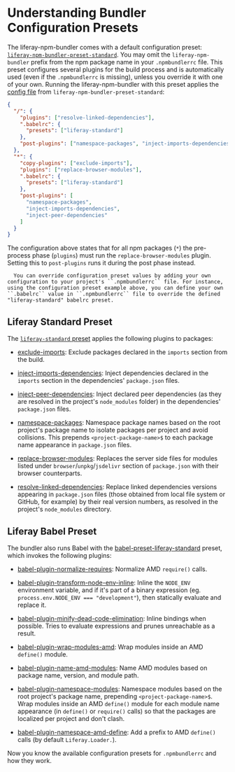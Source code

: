 # Understanding Bundler Configuration Presets

The liferay-npm-bundler comes with a default configuration preset: [`liferay-npm-bundler-preset-standard`](https://github.com/liferay/liferay-npm-build-tools/tree/master/packages/liferay-npm-bundler-preset-standard). You may omit the `liferay-npm-bundler` prefix from the npm package name in your `.npmbundlerrc` file. This preset configures several plugins for the build process and is automatically used (even if the `.npmbundlerrc` is missing), unless you override it with one of your own. Running the liferay-npm-bundler with this preset applies the [config file](https://github.com/liferay/liferay-npm-build-tools/blob/master/packages/liferay-npm-bundler-preset-standard/config.json) from `liferay-npm-bundler-preset-standard`:

```json
{
  "/": {
    "plugins": ["resolve-linked-dependencies"],
    ".babelrc": {
      "presets": ["liferay-standard"]
    },
    "post-plugins": ["namespace-packages", "inject-imports-dependencies"]
  },
  "*": {
    "copy-plugins": ["exclude-imports"],
    "plugins": ["replace-browser-modules"],
    ".babelrc": {
      "presets": ["liferay-standard"]
    },
    "post-plugins": [
      "namespace-packages",
      "inject-imports-dependencies",
      "inject-peer-dependencies"
    ]
  }
}
```

The configuration above states that for all npm packages (`*`) the pre-process phase (`plugins`) must run the `replace-browser-modules` plugin. Setting this to `post-plugins` runs it during the post phase instead. 

```note::
  You can override configuration preset values by adding your own configuration to your project's ``.npmbundlerrc`` file. For instance, using the configuration preset example above, you can define your own ``.babelrc`` value in ``.npmbundlerrc`` file to override the defined "liferay-standard" babelrc preset.
```

## Liferay Standard Preset

The [`liferay-standard` preset](https://github.com/liferay/liferay-npm-build-tools/tree/master/packages/babel-preset-liferay-standard) applies the following plugins to packages:

* [exclude-imports](https://github.com/liferay/liferay-npm-build-tools/tree/master/packages/liferay-npm-bundler-plugin-exclude-imports): Exclude packages declared in the `imports` section from the build.

* [inject-imports-dependencies](https://github.com/liferay/liferay-npm-build-tools/tree/master/packages/liferay-npm-bundler-plugin-inject-imports-dependencies): Inject dependencies declared in the `imports` section in the dependencies' `package.json` files.

* [inject-peer-dependencies](https://github.com/liferay/liferay-npm-build-tools/tree/master/packages/liferay-npm-bundler-plugin-inject-peer-dependencies): Inject declared peer dependencies (as they are resolved in the project's `node_modules` folder) in the dependencies' `package.json` files.

* [namespace-packages](https://github.com/liferay/liferay-npm-build-tools/tree/master/packages/liferay-npm-bundler-plugin-namespace-packages): Namespace package names based on the root project's package name to isolate packages per project and avoid collisions. This prepends `<project-package-name>$` to each package name appearance in `package.json` files.

* [replace-browser-modules](https://github.com/liferay/liferay-npm-build-tools/tree/master/packages/liferay-npm-bundler-plugin-replace-browser-modules): Replaces the server side files for modules listed under `browser`/`unpkg`/`jsdelivr` section of `package.json` with their browser counterparts. 

* [resolve-linked-dependencies](https://github.com/liferay/liferay-npm-build-tools/tree/master/packages/liferay-npm-bundler-plugin-resolve-linked-dependencies): Replace linked dependencies versions appearing in `package.json` files (those obtained from local file system or GitHub, for example) by their real version numbers, as resolved in the project's `node_modules` directory.

## Liferay Babel Preset

The bundler also runs Babel with the [babel-preset-liferay-standard](https://github.com/liferay/liferay-npm-build-tools/tree/master/packages/babel-preset-liferay-standard) preset, which invokes the following plugins:

* [babel-plugin-normalize-requires](https://github.com/liferay/liferay-npm-build-tools/tree/master/packages/babel-plugin-normalize-requires): Normalize AMD `require()` calls.

* [babel-plugin-transform-node-env-inline](https://github.com/babel/minify/tree/master/packages/babel-plugin-transform-node-env-inline): Inline the `NODE_ENV` environment variable, and if it's part of a binary expression (eg. `process.env.NODE_ENV === "development"`), then statically evaluate and replace it.

* [babel-plugin-minify-dead-code-elimination](https://www.npmjs.com/package/babel-plugin-minify-dead-code-elimination): Inline bindings when possible. Tries to evaluate expressions and prunes unreachable as a result.

* [babel-plugin-wrap-modules-amd](https://github.com/liferay/liferay-npm-build-tools/tree/master/packages/babel-plugin-wrap-modules-amd): Wrap modules inside an AMD `define()` module.

* [babel-plugin-name-amd-modules](https://github.com/liferay/liferay-npm-build-tools/tree/master/packages/babel-plugin-name-amd-modules): Name AMD modules based on package name, version, and module path.

* [babel-plugin-namespace-modules](https://github.com/liferay/liferay-npm-build-tools/tree/master/packages/babel-plugin-namespace-modules): Namespace modules based on the root project's package name, prepending `<project-package-name>$`. Wrap modules inside an AMD `define()` module for each module name appearance (in `define()` or `require()` calls) so that the packages are localized per project and don't clash.

* [babel-plugin-namespace-amd-define](https://github.com/liferay/liferay-npm-build-tools/tree/master/packages/babel-plugin-namespace-amd-define): Add a prefix to AMD `define()` calls (by default `Liferay.Loader.`).

Now you know the available configuration presets for `.npmbundlerrc` and how they work.
